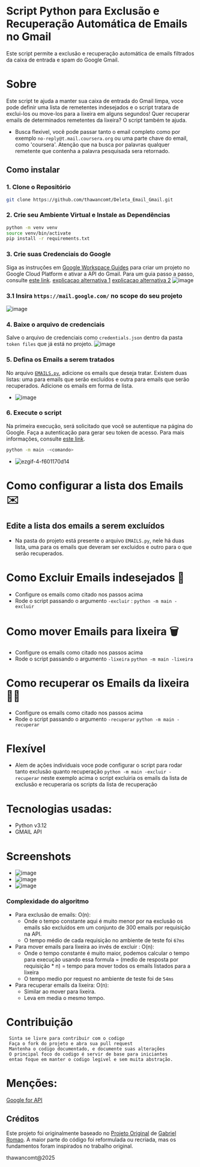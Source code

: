 # Script Python para Exclusão e Recuperação Automática de Emails no Gmail

Este script permite a exclusão e recuperação automática de emails filtrados da caixa de entrada e spam do Google Gmail.

# Sobre
Este script te ajuda a manter sua caixa de entrada do Gmail limpa, voce pode definir uma lista de remetentes indesejados e o script tratara de exclui-los ou move-los para a lixeira em alguns segundos!
Quer recuperar emails de determinados remetentes da lixeira? O script também te ajuda.
- Busca flexivel, você pode passar tanto o email completo como por exemplo `no-reply@t.mail.coursera.org` ou uma parte chave do email, como 'coursera'. Atenção que na busca por palavras qualquer remetente que contenha a palavra pesquisada sera retornado.

## Como instalar

### 1. Clone o Repositório
```bash
git clone https://github.com/thawancomt/Deleta_Email_Gmail.git
```

### 2. Crie seu Ambiente Virtual e Instale as Dependências
```bash
python -m venv venv
source venv/bin/activate
pip install -r requirements.txt
```

### 3. Crie suas Credenciais do Google
Siga as instruções em [Google Workspace Guides](https://developers.google.com/workspace/guides/auth-overview?hl=pt-br) para criar um projeto no Google Cloud Platform e ativar a API do Gmail. Para um guia passo a passo, consulte [este link](https://support.google.com/workspacemigrate/answer/9222992?hl=pt-br).
[explicacao alternativa 1](https://www.fabricadecodigo.com/adicionando-autenticacao-do-google-ao-seu-web-app/)
[explicacao alternativa 2](https://youtu.be/tgO_ADSvY1I?si=q5vKR2Gm-FNfu4Re&t=37)
![image](https://github.com/user-attachments/assets/19bca125-b975-4933-8324-946d03881699)


### 3.1 Insira `https://mail.google.com/` no scope do seu projeto
![image](https://github.com/user-attachments/assets/338dfac8-443f-4d67-83d9-88c72261758a)


### 4. Baixe o arquivo de credenciais
Salve o arquivo de credenciais como `credentials.json` dentro da pasta `token files` que já está no projeto.
![image](https://github.com/user-attachments/assets/90a0913e-2ee3-455a-9365-754c6618f1e8)

### 5. Defina os Emails a serem tratados
No arquivo [`EMAILS.py`](EMAILS.py), adicione os emails que deseja tratar. Existem duas listas: uma para emails que serão excluídos e outra para emails que serão recuperados. Adicione os emails em forma de lista.
- ![image](https://github.com/user-attachments/assets/3ad80a01-b6b4-4e49-b554-60efb537508c)
### 6. Execute o script
Na primeira execução, será solicitado que você se autentique na página do Google. Faça a autenticação para gerar seu token de acesso. Para mais informações, consulte [este link](https://developers.google.com/gmail/api/auth/web-server?hl=pt-br#exchange_the_authorization_code_for_an_access_token).

```bash
python -m main -<comando>
```
 - ![ezgif-4-f601170d14](https://github.com/user-attachments/assets/8b879a67-b9cd-4278-a96a-5f5245a60201)

# Como configurar a lista dos Emails ✉️

## Edite a lista dos emails a serem excluídos
- Na pasta do projeto está presente o arquivo `EMAILS.py`, nele há duas lista, uma para os emails que deveram ser excluidos e outro para o que serão recuperados.


# Como Excluir Emails indesejados 🧨
- Configure os emails como citado nos passos acima
- Rode o script passando o argumento `-excluir` :
	`python -m main -excluir`
# Como mover Emails para lixeira   🗑️
- Configure os emails como citado nos passos acima
- Rode o script passando o argumento `-lixeira`
	`python -m main -lixeira`
# Como recuperar os Emails da lixeira 🐦‍🔥
- Configure os emails como citado nos passos acima
- Rode o script passando o argumento `-recuperar`
	`python -m main -recuperar`

# Flexível
- Alem de ações individuais voce pode configurar o script para rodar tanto exclusão quanto recuperação
	`python -m main -excluir -recuperar`
	neste exemplo acima o script excluiria os emails da lista de exclusão e recuperaria os scripts da lista de recuperação
# Tecnologias usadas:
- Python v3.12
- GMAIL API

# Screenshots
 - ![image](https://github.com/user-attachments/assets/9a7934aa-2293-44c1-b66e-a24fb64e15b2)
 - ![image](https://github.com/user-attachments/assets/a1406233-804d-45de-9196-afc9f5a6e8ba)
 - ![image](https://github.com/user-attachments/assets/5df68a9a-f1d1-4612-9fbb-46a917035bce)



### Complexidade do algoritmo

- Para exclusão de emails: O(n):
	- Onde o tempo constante aqui é muito menor por na exclusão os emails são excluídos em um conjunto de 300 emails por requisição na API.
	- O tempo médio de cada requisição no ambiente de teste foi `67ms`
- Para mover emails para lixeira ao invés de excluir : O(n):
	- Onde o tempo constante é muito maior, podemos calcular o tempo para execução usando essa formula = (medio de resposta por requisição * n) = tempo para mover todos os emails listados para a lixeira
	- O tempo medio por request no ambiente de teste foi de `54ms`
- Para recuperar emails da lixeira:  O(n):
	- Similar ao mover para lixeira.
	- Leva em media o mesmo tempo.

# Contribuição
	 Sinta se livre para contribuir com o codigo
	 Faça o fork do projeto e abra sua pull request
	 Mantenha o codigo documentado, e documente suas alterações
	 O principal foco do codigo é servir de base para iniciantes
	 entao foque em manter o codigo legivel e sem muita abstração.

# Menções:
[Google for API](https://github.com/googleworkspace/python-samples/tree/main/gmail) 

## Créditos
Este projeto foi originalmente baseado no [Projeto Original](https://github.com/GabrielRomao-git/Deleta_Email_Gmail) de [Gabriel Romao]((https://github.com/GabrielRomao-git) ). A maior parte do código foi reformulada ou recriada, mas os fundamentos foram inspirados no trabalho original.

thawancomt@2025
